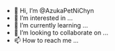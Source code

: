 - 👋 Hi, I’m @AzukaPetNiChyn
- 👀 I’m interested in ...
- 🌱 I’m currently learning ...
- 💞️ I’m looking to collaborate on ...
- 📫 How to reach me ...

<!---
AzukaPetNiChyn/AzukaPetNiChyn is a ✨ special ✨ repository because its `README.md` (this file) appears on your GitHub profile.
You can click the Preview link to take a look at your changes.
--->
